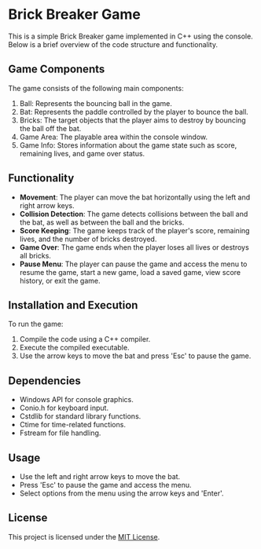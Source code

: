 # Brick Breaker Game

This is a simple Brick Breaker game implemented in C++ using the console. Below is a brief overview of the code structure and functionality.

## Game Components
The game consists of the following main components:
1. Ball: Represents the bouncing ball in the game.
2. Bat: Represents the paddle controlled by the player to bounce the ball.
3. Bricks: The target objects that the player aims to destroy by bouncing the ball off the bat.
4. Game Area: The playable area within the console window.
5. Game Info: Stores information about the game state such as score, remaining lives, and game over status.

## Functionality
- **Movement**: The player can move the bat horizontally using the left and right arrow keys.
- **Collision Detection**: The game detects collisions between the ball and the bat, as well as between the ball and the bricks.
- **Score Keeping**: The game keeps track of the player's score, remaining lives, and the number of bricks destroyed.
- **Game Over**: The game ends when the player loses all lives or destroys all bricks.
- **Pause Menu**: The player can pause the game and access the menu to resume the game, start a new game, load a saved game, view score history, or exit the game.

## Installation and Execution
To run the game:
1. Compile the code using a C++ compiler.
2. Execute the compiled executable.
3. Use the arrow keys to move the bat and press 'Esc' to pause the game.

## Dependencies
- Windows API for console graphics.
- Conio.h for keyboard input.
- Cstdlib for standard library functions.
- Ctime for time-related functions.
- Fstream for file handling.

## Usage
- Use the left and right arrow keys to move the bat.
- Press 'Esc' to pause the game and access the menu.
- Select options from the menu using the arrow keys and 'Enter'.


## License
This project is licensed under the [MIT License](https://opensource.org/licenses/MIT).

